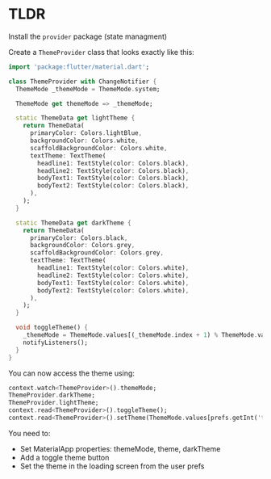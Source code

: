 # TLDR

Install the `provider` package (state managment)

Create a `ThemeProvider` class that looks exactly like this:
```dart
import 'package:flutter/material.dart';

class ThemeProvider with ChangeNotifier {
  ThemeMode _themeMode = ThemeMode.system;

  ThemeMode get themeMode => _themeMode;

  static ThemeData get lightTheme {
    return ThemeData(
      primaryColor: Colors.lightBlue,
      backgroundColor: Colors.white,
      scaffoldBackgroundColor: Colors.white,
      textTheme: TextTheme(
        headline1: TextStyle(color: Colors.black),
        headline2: TextStyle(color: Colors.black),
        bodyText1: TextStyle(color: Colors.black),
        bodyText2: TextStyle(color: Colors.black),
      ),
    );
  }

  static ThemeData get darkTheme {
    return ThemeData(
      primaryColor: Colors.black,
      backgroundColor: Colors.grey,
      scaffoldBackgroundColor: Colors.grey,
      textTheme: TextTheme(
        headline1: TextStyle(color: Colors.white),
        headline2: TextStyle(color: Colors.white),
        bodyText1: TextStyle(color: Colors.white),
        bodyText2: TextStyle(color: Colors.white),
      ),
    );
  }

  void toggleTheme() {
    _themeMode = ThemeMode.values[(_themeMode.index + 1) % ThemeMode.values.length];
    notifyListeners();
  }
}
```

You can now access the theme using:
```dart
context.watch<ThemeProvider>().themeMode;
ThemeProvider.darkTheme;
ThemeProvider.lightTheme;
context.read<ThemeProvider>().toggleTheme();
context.read<ThemeProvider>().setTheme(ThemeMode.values[prefs.getInt('theme') ?? 0]);
```

You need to:
* Set MaterialApp properties: themeMode, theme, darkTheme
* Add a toggle theme button
* Set the theme in the loading screen from the user prefs